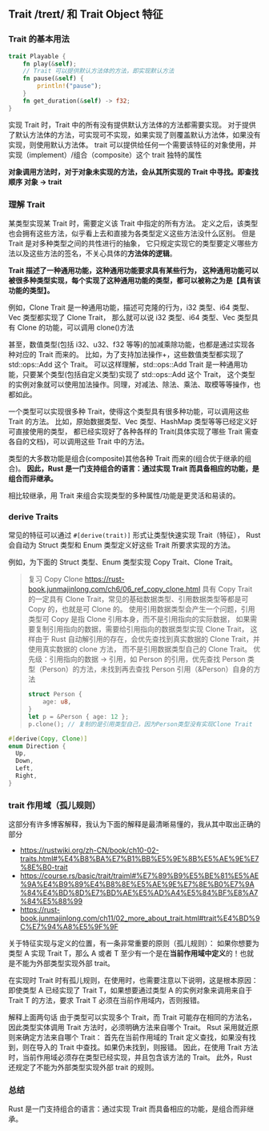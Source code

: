 ## Trait /treɪt/ 和 Trait Object 特征

### Trait 的基本用法

```rs
trait Playable {
    fn play(&self);
    // Trait 可以提供默认方法体的方法，即实现默认方法
    fn pause(&self) {
        println!("pause");
    }
    fn get_duration(&self) -> f32;
}
```

实现 Trait 时，Trait 中的所有没有提供默认方法体的方法都需要实现。
对于提供了默认方法体的方法，可实现可不实现，如果实现了则覆盖默认方法体，如果没有实现，则使用默认方法体。
trait 可以提供给任何一个需要该特征的对象使用，并实现（implement）/组合（composite）这个 trait 独特的属性

**对象调用方法时，对于对象未实现的方法，会从其所实现的 Trait 中寻找。即查找顺序 对象 -> trait**

### 理解 Trait

某类型实现某 Trait 时，需要定义该 Trait 中指定的所有方法。
定义之后，该类型也会拥有这些方法，似乎看上去和直接为各类型定义这些方法没什么区别。
但是 Trait 是对多种类型之间的共性进行的抽象，
它只规定实现它的类型要定义哪些方法以及这些方法的签名，不关心具体的**方法体的逻辑**。

**Trait 描述了一种通用功能，这种通用功能要求具有某些行为，
这种通用功能可以被很多种类型实现，每个实现了这种通用功能的类型，都可以被称之为是【具有该功能的类型】。**

例如，Clone Trait 是一种通用功能，描述可克隆的行为，i32 类型、i64 类型、Vec 类型都实现了 Clone Trait，
那么就可以说 i32 类型、i64 类型、Vec 类型具有 Clone 的功能，可以调用 clone()方法

甚至，数值类型(包括 i32、u32、f32 等等)的加减乘除功能，也都是通过实现各种对应的 Trait 而来的。
比如，为了支持加法操作+，这些数值类型都实现了 std::ops::Add 这个 Trait。
可以这样理解，std::ops::Add Trait 是一种通用功能，只要某个类型(包括自定义类型)实现了 std::ops::Add 这个 Trait，
这个类型的实例对象就可以使用加法操作。同理，对减法、除法、乘法、取模等等操作，也都如此。

一个类型可以实现很多种 Trait，使得这个类型具有很多种功能，可以调用这些 Trait 的方法。
比如，原始数据类型、Vec 类型、HashMap 类型等等已经定义好可直接使用的类型，
都已经实现好了各种各样的 Trait(具体实现了哪些 Trait 需查各自的文档)，可以调用这些 Trait 中的方法。

类型的大多数功能是组合(composite)其他各种 Trait 而来的(组合优于继承的组合)。
**因此，Rust 是一门支持组合的语言：通过实现 Trait 而具备相应的功能，是组合而非继承。**

相比较继承，用 Trait 来组合实现类型的多种属性/功能是更灵活和易读的。

### derive Traits

常见的特征可以通过 `#[derive(trait)]` 形式让类型快速实现 Trait（特征），
Rust 会自动为 Struct 类型和 Enum 类型定义好这些 Trait 所要求实现的方法。

例如，为下面的 Struct 类型、Enum 类型实现 Copy Trait、Clone Trait。

> 复习 Copy Clone https://rust-book.junmajinlong.com/ch6/06_ref_copy_clone.html
> 具有 Copy Trait 的一定具有 Clone Trait，常见的基础数据类型、引用数据类型等都是可 Copy 的，也就是可 Clone 的。
> 使用引用数据类型会产生一个问题，引用类型可 Copy 是指 Clone 引用本身，而不是引用指向的实际数据，
> 如果需要复制引用指向的数据，需要给引用指向的数据类型实现 Clone Trait，
> 这样由于 Rust 自动解引用的存在，会优先查找到真实数据的 Clone Trait，并使用真实数据的 clone 方法，
> 而不是引用数据类型自己的 Clone Trait。
> 优先级：引用指向的数据 -> 引用，如 Person 的引用，优先查找 Person 类型（Person）的方法，未找到再去查找 Person 引用（&Person）自身的方法
>
> ```rs
> struct Person {
>     age: u8,
> }
> let p = &Person { age: 12 };
> p.clone(); // 复制的是引用类型自己，因为Person类型没有实现Clone Trait
> ```

```rs
#[derive(Copy, Clone)]
enum Direction {
  Up,
  Down,
  Left,
  Right,
}
```

### trait 作用域（孤儿规则）

这部分有许多博客解释，我认为下面的解释是最清晰易懂的，我从其中取出正确的部分

- https://rustwiki.org/zh-CN/book/ch10-02-traits.html#%E4%B8%BA%E7%B1%BB%E5%9E%8B%E5%AE%9E%E7%8E%B0-trait
- https://course.rs/basic/trait/traiml#%E7%89%B9%E5%BE%81%E5%AE%9A%E4%B9%89%E4%B8%8E%E5%AE%9E%E7%8E%B0%E7%9A%84%E4%BD%8D%E7%BD%AE%E5%AD%A4%E5%84%BF%E8%A7%84%E5%88%99
- https://rust-book.junmajinlong.com/ch11/02_more_about_trait.html#trait%E4%BD%9C%E7%94%A8%E5%9F%9F

关于特征实现与定义的位置，有一条非常重要的原则（孤儿规则）：
如果你想要为类型 A 实现 Trait T，那么 A 或者 T 至少有一个是在**当前作用域中定义**的！也就是不能为外部类型实现外部 trait。

在实现时 Trait 时有孤儿规则，在使用时，也需要注意以下说明，这是根本原因：
即使类型 A 已经实现了 Trait T，如果想要通过类型 A 的实例对象来调用来自于 Trait T 的方法，要求 Trait T 必须在当前作用域内，否则报错。

解释上面两句话
由于类型可以实现多个 Trait，而 Trait 可能存在相同的方法名，因此类型实体调用 Trait 方法时，必须明确方法来自哪个 Trait。
Rsut 采用就近原则来确定方法来自哪个 Trait：
首先在当前作用域的 Trait 定义查找，如果没有找到，则在导入的 Trait 中查找。如果仍未找到，则报错。
因此，在使用 Trait 方法时，当前作用域必须存在类型已经实现，并且包含该方法的 Trait。
此外，Rust 还规定了不能为外部类型实现外部 trait 的规则。

### 总结

Rust 是一门支持组合的语言：通过实现 Trait 而具备相应的功能，是组合而非继承。
